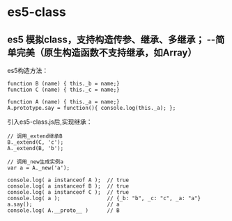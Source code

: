 # es5-class
es5 模拟class，支持构造传参、继承、多继承； --简单完美（原生构造函数不支持继承，如Array）
-----------------------------------
es5构造方法：
```
function B (name) { this._b = name;}
function C (name) { this._c = name;}

function A (name) { this._a = name;}
A.prototype.say = function(){ console.log(this._a); };
```

引入es5-class.js后,实现继承：
```
// 调用_extend继承B
B._extend(C, 'c');
A._extend(B, 'b');

// 调用_new生成实例a
var a = A._new('a');

console.log( a instanceof A ); 	// true
console.log( a instanceof B ); 	// true
console.log( a instanceof C );	// true
console.log( a );               // {_b: "b", _c: "c", _a: "a"}
a.say();                        // a
console.log( A.__proto__ )      // B
```
